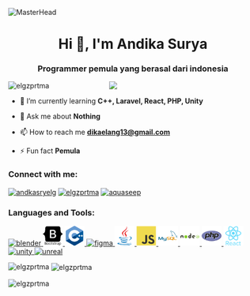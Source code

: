 ![MasterHead](https://res.cloudinary.com/practicaldev/image/fetch/s--RSrVjzgo--/c_imagga_scale,f_auto,fl_progressive,h_420,q_66,w_1000/https://dev-to-uploads.s3.amazonaws.com/uploads/articles/lesbaa8cdfhy794wp41a.gif)


<h1 align="center">Hi 👋, I'm Andika Surya</h1>
<h3 align="center">Programmer pemula yang berasal dari indonesia</h3>

<img align="right" width="300" src="https://media.tenor.com/Aw2-4sShkCUAAAAd/coding.gif">


<p align="left"> <img src="https://komarev.com/ghpvc/?username=elgzprtma&label=Profile%20views&color=880eb4&style=flat" alt="elgzprtma" /> </p>

- 🌱 I’m currently learning **C++, Laravel, React, PHP, Unity**

- 💬 Ask me about **Nothing**

- 📫 How to reach me **dikaelang13@gmail.com**

- ⚡ Fun fact **Pemula**

<h3 align="left">Connect with me:</h3>
<p align="left">
<a href="https://twitter.com/andkasryelg" target="blank"><img align="center" src="https://raw.githubusercontent.com/rahuldkjain/github-profile-readme-generator/master/src/images/icons/Social/twitter.svg" alt="andkasryelg" height="30" width="40" /></a>
<a href="https://fb.com/elgzprtma" target="blank"><img align="center" src="https://raw.githubusercontent.com/rahuldkjain/github-profile-readme-generator/master/src/images/icons/Social/facebook.svg" alt="elgzprtma" height="30" width="40" /></a>
<a href="https://instagram.com/aquaseep" target="blank"><img align="center" src="https://raw.githubusercontent.com/rahuldkjain/github-profile-readme-generator/master/src/images/icons/Social/instagram.svg" alt="aquaseep" height="30" width="40" /></a>
</p>

<h3 align="left">Languages and Tools:</h3>
<p align="left"> <a href="https://www.blender.org/" target="_blank" rel="noreferrer"> <img src="https://download.blender.org/branding/community/blender_community_badge_white.svg" alt="blender" width="40" height="40"/> </a> <a href="https://getbootstrap.com" target="_blank" rel="noreferrer"> <img src="https://raw.githubusercontent.com/devicons/devicon/master/icons/bootstrap/bootstrap-plain-wordmark.svg" alt="bootstrap" width="40" height="40"/> </a> <a href="https://www.w3schools.com/cpp/" target="_blank" rel="noreferrer"> <img src="https://raw.githubusercontent.com/devicons/devicon/master/icons/cplusplus/cplusplus-original.svg" alt="cplusplus" width="40" height="40"/> </a> <a href="https://www.figma.com/" target="_blank" rel="noreferrer"> <img src="https://www.vectorlogo.zone/logos/figma/figma-icon.svg" alt="figma" width="40" height="40"/> </a> <a href="https://www.java.com" target="_blank" rel="noreferrer"> <img src="https://raw.githubusercontent.com/devicons/devicon/master/icons/java/java-original.svg" alt="java" width="40" height="40"/> </a> <a href="https://developer.mozilla.org/en-US/docs/Web/JavaScript" target="_blank" rel="noreferrer"> <img src="https://raw.githubusercontent.com/devicons/devicon/master/icons/javascript/javascript-original.svg" alt="javascript" width="40" height="40"/> </a> <a href="https://www.mysql.com/" target="_blank" rel="noreferrer"> <img src="https://raw.githubusercontent.com/devicons/devicon/master/icons/mysql/mysql-original-wordmark.svg" alt="mysql" width="40" height="40"/> </a> <a href="https://nodejs.org" target="_blank" rel="noreferrer"> <img src="https://raw.githubusercontent.com/devicons/devicon/master/icons/nodejs/nodejs-original-wordmark.svg" alt="nodejs" width="40" height="40"/> </a> <a href="https://www.php.net" target="_blank" rel="noreferrer"> <img src="https://raw.githubusercontent.com/devicons/devicon/master/icons/php/php-original.svg" alt="php" width="40" height="40"/> </a> <a href="https://reactjs.org/" target="_blank" rel="noreferrer"> <img src="https://raw.githubusercontent.com/devicons/devicon/master/icons/react/react-original-wordmark.svg" alt="react" width="40" height="40"/> </a> <a href="https://unity.com/" target="_blank" rel="noreferrer"> <img src="https://www.vectorlogo.zone/logos/unity3d/unity3d-icon.svg" alt="unity" width="40" height="40"/> </a> <a href="https://unrealengine.com/" target="_blank" rel="noreferrer"> <img src="https://raw.githubusercontent.com/kenangundogan/fontisto/036b7eca71aab1bef8e6a0518f7329f13ed62f6b/icons/svg/brand/unreal-engine.svg" alt="unreal" width="40" height="40"/> </a> </p>

<p><img align="left" src="https://github-readme-stats.vercel.app/api/top-langs?username=elgzprtma&show_icons=true&locale=en&layout=compact" alt="elgzprtma" /></p>

<p>&nbsp;<img align="center" src="https://github-readme-stats.vercel.app/api?username=elgzprtma&show_icons=true&locale=en" alt="elgzprtma" /></p>

<p><img align="center" src="https://github-readme-streak-stats.herokuapp.com/?user=elgzprtma&" alt="elgzprtma" /></p>
